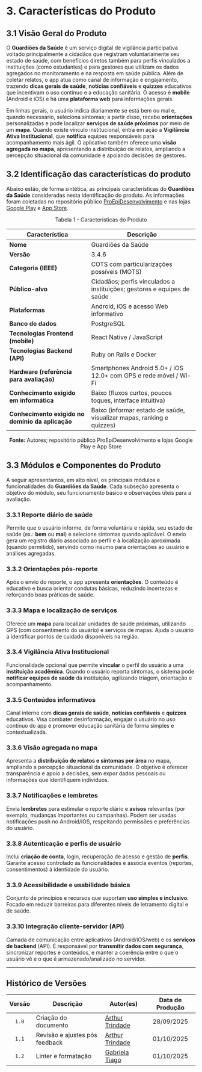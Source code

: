 # 3. Características do Produto

## 3.1 Visão Geral do Produto

O **Guardiões da Saúde** é um serviço digital de vigilância participativa voltado principalmente a cidadãos que registram voluntariamente seu estado de saúde, com benefícios diretos também para perfis vinculados a instituições (como estudantes) e para gestores que utilizam os dados agregados no monitoramento e na resposta em saúde pública. Além de coletar relatos, o app atua como canal de informação e engajamento, trazendo **dicas gerais de saúde**, **notícias confiáveis** e **quizzes** educativos que incentivam o uso contínuo e a educação sanitária. O acesso é **mobile** (Android e iOS) e há uma **plataforma web** para informações gerais.

Em linhas gerais, o usuário indica diariamente se está bem ou mal e, quando necessário, seleciona sintomas; a partir disso, recebe **orientações** personalizadas e pode localizar **serviços de saúde próximos** por meio de um **mapa**. Quando existe vínculo institucional, entra em ação a **Vigilância Ativa Institucional**, que **notifica** equipes responsáveis para acompanhamento mais ágil. O aplicativo também oferece uma **visão agregada no mapa**, apresentando a distribuição de relatos, ampliando a percepção situacional da comunidade e apoiando decisões de gestores.

## 3.2 Identificação das características do produto

Abaixo estão, de forma sintética, as principais características do **Guardiões da Saúde** consideradas nesta identificação do produto. As informações foram coletadas no repositório público [ProEpiDesenvolvimento](https://github.com/ProEpiDesenvolvimento) e nas lojas [Google Play](https://play.google.com/store) e [App Store](https://apps.apple.com/).

<p align="center"> Tabela 1 - Características do Produto </a> </p>

| Característica                                   | Descrição                                                               |
| ------------------------------------------------ | ----------------------------------------------------------------------- |
| **Nome**                                         | Guardiões da Saúde                                                      |
| **Versão**                                       | 3.4.6                                                                   |
| **Categoria (IEEE)**                             | COTS com particularizações possíveis (MOTS)                             |
| **Público-alvo**                                 | Cidadãos; perfis vinculados a instituições; gestores e equipes de saúde |
| **Plataformas**                                  | Android, iOS e acesso Web informativo                                   |
| **Banco de dados**                               | PostgreSQL                                                              |
| **Tecnologias Frontend (mobile)**                | React Native / JavaScript                                               |
| **Tecnologias Backend (API)**                    | Ruby on Rails e Docker                                                  |
| **Hardware (referência para avaliação)**         | Smartphones Android 5.0+ / iOS 12.0+ com GPS e rede móvel / Wi-Fi       |
| **Conhecimento exigido em informática**          | Baixo (fluxos curtos, poucos toques, interface intuitiva)               |
| **Conhecimento exigido no domínio da aplicação** | Baixo (informar estado de saúde, visualizar mapas, ranking e quizzes)   |

<p align="center"><b>Fonte: </b>Autores; repositório público ProEpiDesenvolvimento e lojas Google Play e App Store</p>

## 3.3 Módulos e Componentes do Produto

A seguir apresentamos, em alto nível, os principais módulos e funcionalidades do **Guardiões da Saúde**. Cada subseção apresenta o objetivo do módulo, seu funcionamento básico e observações úteis para a avaliação.

### 3.3.1 Reporte diário de saúde

Permite que o usuário informe, de forma voluntária e rápida, seu estado de saúde (ex.: **bem** ou **mal**) e selecione sintomas quando aplicável. O envio gera um registro diário associado ao perfil e à localização aproximada (quando permitido), servindo como insumo para orientações ao usuário e análises agregadas.

### 3.3.2 Orientações pós-reporte

Após o envio do reporte, o app apresenta **orientações**. O conteúdo é educativo e busca orientar condutas básicas, reduzindo incertezas e reforçando boas práticas de saúde.

### 3.3.3 Mapa e localização de serviços

Oferece um **mapa** para localizar unidades de saúde próximas, utilizando GPS (com consentimento do usuário) e serviços de mapas. Ajuda o usuário a identificar pontos de cuidado disponíveis na região.

### 3.3.4 Vigilância Ativa Institucional

Funcionalidade opcional que permite **vincular** o perfil do usuário a uma **instituição acadêmica**. Quando o usuário reporta sintomas, o sistema pode **notificar equipes de saúde** da instituição, agilizando triagem, orientação e acompanhamento.

### 3.3.5 Conteúdos informativos

Canal interno com **dicas gerais de saúde**, **notícias confiáveis** e **quizzes** educativos. Visa combater desinformação, engajar o usuário no uso contínuo do app e promover educação sanitária de forma simples e contextualizada.

### 3.3.6 Visão agregada no mapa

Apresenta a **distribuição de relatos e sintomas por área** no mapa, ampliando a percepção situacional da comunidade. O objetivo é oferecer transparência e apoio a decisões, sem expor dados pessoais ou informações que identifiquem indivíduos.

### 3.3.7 Notificações e lembretes

Envia **lembretes** para estimular o reporte diário e **avisos** relevantes (por exemplo, mudanças importantes ou campanhas). Podem ser usadas notificações push no Android/iOS, respeitando permissões e preferências do usuário.

### 3.3.8 Autenticação e perfis de usuário

Inclui **criação de conta**, login, recuperação de acesso e gestão de **perfis**. Garante acesso controlado às funcionalidades e associa eventos (reportes, consentimentos) à identidade do usuário.

### 3.3.9 Acessibilidade e usabilidade básica

Conjunto de princípios e recursos que suportam **uso simples e inclusivo**. Focado em reduzir barreiras para diferentes níveis de letramento digital e de saúde.

### 3.3.10 Integração cliente-servidor (API)

Camada de comunicação entre aplicativos (Android/iOS/web) e os **serviços de backend** (API). É responsável por **transmitir dados com segurança**, sincronizar reportes e conteúdos, e manter a coerência entre o que o usuário vê e o que é armazenado/analizado no servidor.

---

## Histórico de Versões

| Versão | Descrição                      | Autor(es)                                          | Data de Produção |
| :----: | ------------------------------ | -------------------------------------------------- | :--------------: |
| `1.0`  | Criação do documento           | [Arthur Trindade](https://github.com/trindadea)    |    28/09/2025    |
| `1.1`  | Revisão e ajustes pós feedback | [Arthur Trindade](https://github.com/trindadea)    |    01/10/2025    |
| `1.2`  | Linter e formatação            | [Gabriela Tiago](https://github.com/GabrielaTiago) |    01/10/2025    |
